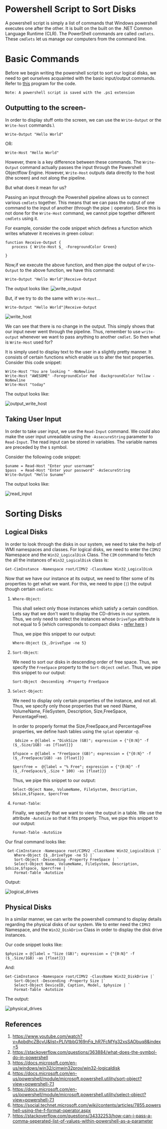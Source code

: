 # Powershell Script to Sort Disks

A powershell script is simply a list of commands that Windows powershell executes one after the other. It is built on the built on the .NET Common Language Runtime (CLR). The PowerShell commands are called `cmdlets`. These `cmdlets` let us manage our computers from the command line. 

# Basic Commands
Before we begin writing the powershell script to sort our logical disks, we need to get ourselves acquainted with the basic input/output commands. Refer to [this](hello_world.ps1) program for the code.

```
Note: A powershell script is saved with the .ps1 extension
```
## Outputting to the screen-

In order to display stuff onto the screen, we can use the `Write-Output` or the `Write-host` commands.\

```
Write-Output "Hello World"
```
OR:
```
Write-Host "Hello World"
```

However, there is a key difference between these commands. The `Write-Output` command actually passes the input through the Powershell Objectflow Engine. However, `Write-Host` outputs data directly to the host (the screen) and not along the pipeline.

But what does it mean for us?

Passing an input through the Powershell pipeline allows us to connect various `cmdlets` together. This means that we can pass the output of one command to the input of another (through the pipe `|` operator). Since this is not done for the `Write-Host` command, we cannot pipe together different `cmdlets` using it.

For example, consider the code snippet which defines a function which writes whatever it receives in green colour:
```
function Receive-Output {
   process { Write-Host $_ -ForegroundColor Green}
    
}
```
Now,if we execute the above function, and then pipe the output of `Write-Output` to the above function, we have this command:

```
Write-Output "Hello World"|Receive-Output
``` 
The output looks like:
![write_output](images/write-output.png)

But, if we try to do the same with `Write-Host`...
```
Write-Output "Hello World"|Receive-Output
```
![write_host](images/write-host.png)

We can see that there is no change in the output. This simply shows that our input never went through the pipeline. Thus, remember to use `write-output` whenever we want to pass anything to another `cmdlet`. So then what is `Write-Host` used for?

It is simply used to display text to the user in a slightly pretty manner. It consists of certain functions which enable us to alter the text properties. Consider this code snippet:

```
Write-Host "You are looking " -NoNewline
Write-Host "AWESOME" -ForegroundColor Red -BackgroundColor Yellow -NoNewline
Write-Host "today"
```

The output looks like:

![output_write_host](images/output-write-host.png)


## Taking User Input
 In order to take user input, we use the `Read-Input` command. We could also make the user input unreadable using the `-AssecureString` parameter to `Read-Input`. The read input can be stored in variables. The variable names are preceded by the `$` symbol.
 
 Consider the following code snippet:
 ```
$uname = Read-Host "Enter your username"
$pass  = Read-Host "Enter your password" -AsSecureString
Write-Output "Hello $uname"
```
The output looks like:

![read_input](images/read_input.png)

# Sorting Disks

## Logical Disks

In order to look through the disks in our system, we need to take the help of WMI namespaces and classes. For logical disks, we need to enter the `CIMV2` Namespace and the `Win32_LogicalDisk` Class. The `CIM` command to fetch the all the instances of `Win32_LogicalDisk` class is:

```
Get-CimInstance -Namespace root/CIMV2 -ClassName Win32_LogicalDisk
```
Now that we have our instance at its output, we need to filter some of its properties to get what we want. For this, we need to pipe (`|`) the output though certain `cmdlets`: 

1. `Where-Object`: 
   
   This shall select only those instances which satisfy a certain condition. Lets say that we don't want to display the CD-drives in our system. Thus, we only need to select the instances whose `DriveType` attribute is not equal to 5 (which corresponds to compact disks - [refer here](https://docs.microsoft.com/en-us/windows/win32/cimwin32prov/win32-logicaldisk) )

   Thus, we pipe this snippet to our output:
   ```
   Where-Object {$_.DriveType -ne 5}
   ```
2. `Sort-Object`:
   
   We need to sort our disks in descending order of free space. Thus, we specify the `FreeSpace` property to the `Sort-Object` `cmdlet`.
   Thus, we pipe this snippet to our output:
   ```
   Sort-Object -Descending -Property FreeSpace
   ```
3. `Select-Object`:
   
   We need to display only certain properties of the instance, and not all. Thus, we specify only those properties that we need (Name, VolumeName, FileSystem, Description, Size,FreeSpace, PercentageFree). 
   
   In order to properly format the  Size,FreeSpace,and PercentageFree properties, we define hash tables using the `splat` operator -`@`.

   ```
    $dsize = @{label = "DiskSize (GB)"; expression = {"{0:N}" -f ($_.Size/1GB) -as [float]}}
    ```
    ```
    $fspace = @{label = "FreeSpace (GB)"; expression = {"{0:N}" -f ($_.FreeSpace/1GB) -as [float]}}
    ```
    ```
    $percfree =  @{label = "% Free"; expression = {"{0:N}" -f ($_.FreeSpace/$_.Size * 100) -as [float]}}
     ```
    Thus, we pipe this snippet to our output:
    ```
    Select-Object Name, VolumeName, FileSystem, Description, $dsize,$fspace, $percfree
    ```
4. `Format-Table`:

    Finally, we specify that we want to view the output in a table. We use the attribute `-AutoSize` so that it fits properly.
    Thus, we pipe this snippet to our output:
    ```
    Format-Table -AutoSize 
    ```

Our final command looks like:
```
 Get-CimInstance -Namespace root/CIMV2 -ClassName Win32_LogicalDisk |`
    Where-Object {$_.DriveType -ne 5} |`
    Sort-Object -Descending -Property FreeSpace | `
    Select-Object Name, VolumeName, FileSystem, Description, $dsize,$fspace, $percfree | `
    Format-Table -AutoSize   
 ```

 Output: 

 ![logical_drives](images/logical_drives.png)
## Physical Disks

In a similar manner, we can write the powershell command to display details regarding the physical disks of our system. We to enter need the `CIMV2` Namespace, and the `Win32_DiskDrive` Class in order to display the disk drive instances.

Our code snippet looks like:
```
$physize = @{label = "Size (GB)"; expression = {"{0:N}" -f ($_.Size/1GB) -as [float]}}
```
And:
```
Get-CimInstance -Namespace root/CIMV2 -ClassName Win32_DiskDrive |`
    Sort-Object -Descending -Property Size |`
    Select-Object DeviceID, Caption, Model, $physize | `
    Format-Table -AutoSize 
```

The output:

![physical_drives](images/physical_drives.png)


## References
1. https://www.youtube.com/watch?v=ApbdhcZBcyU&list=PLlVtbbG169nFq_hR7FcMYg32xsSAObuq8&index=5
2. https://stackoverflow.com/questions/363884/what-does-the-symbol-do-in-powershell
3. https://docs.microsoft.com/en-us/windows/win32/cimwin32prov/win32-logicaldisk
4. https://docs.microsoft.com/en-us/powershell/module/microsoft.powershell.utility/sort-object?view=powershell-7.1
5. https://docs.microsoft.com/en-us/powershell/module/microsoft.powershell.utility/select-object?view=powershell-7.1
6. https://social.technet.microsoft.com/wiki/contents/articles/7855.powershell-using-the-f-format-operator.aspx
7. https://stackoverflow.com/questions/34332253/how-can-i-pass-a-comma-seperated-list-of-values-within-powershell-as-a-parameter